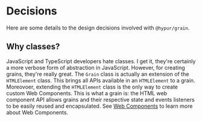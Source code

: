 # Decisions

Here are some details to the design decisions involved with `@hypur/grain`.

## Why classes?

JavaScript and TypeScript developers hate classes. I get it, they're certainly a more verbose form of abstraction in JavaScript. However, for creating grains, they're really great. The `Grain` class is actually an extension of the `HTMLElement` class. This brings all APIs available in an `HTMLElement` to a grain. Moreovoer, extending the `HTMLElement` class is the only way to create custom Web Components. This is what a grain is: the HTML web component API allows grains and their respective state and events listeners to be easily reused and encapsulated. See [Web Components]("https://developer.mozilla.org/en-US/docs/Web/API/Web_components") to learn more about Web Components.
